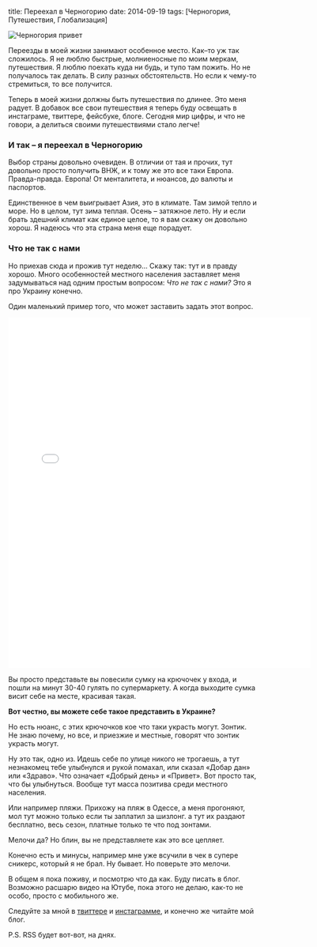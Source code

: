 title: Переехал в Черногорию
date: 2014-09-19
tags: [Черногория, Путешествия, Глобализация]

![Черногория привет](http://macgera.s3.amazonaws.com/old-media/images/IMG_20140913_122531.jpg)

Переезды в моей жизни занимают особенное место. Как–то уж так сложилось. Я не люблю быстрые, молниеносные по моим меркам, путешествия. Я люблю поехать куда ни будь, и тупо там пожить. Но не получалось так делать. В силу разных обстоятельств. Но если к чему-то стремиться, то все получится.

Теперь в моей жизни должны быть путешествия по длинее. Это меня радует. В добавок все свои путешествия я теперь буду освещать в инстаграме, твиттере, фейсбуке, блоге. Сегодня мир цифры, и что не говори, а делиться своими путешествиями стало легче!

### И так – я переехал в Черногорию

Выбор страны довольно очевиден. В отличии от тая и прочих, тут довольно просто получить ВНЖ, и к тому же это все таки Европа. Правда-правда. Европа! От менталитета, и нюансов, до валюты и паспортов.

Единственное в чем выигрывает Азия, это в климате. Там зимой тепло и море. Но в целом, тут зима теплая. Осень – затяжное лето. Ну и если брать здешний климат как единое целое, то я вам скажу он довольно хорош. Я надеюсь что эта страна меня еще порадует.

### Что не так с нами

Но приехав сюда и прожив тут неделю… Скажу так: тут и в правду хорошо. Много особенностей местного населения заставляет меня задумываться над одним простым вопросом: _Что не так с нами?_ Это я про Украину конечно.

Один маленький пример того, что может заставить задать этот вопрос.

<div class="instagram">
    <iframe src="//instagram.com/p/tGTgXkn8J_/embed/" width="612" height="710" frameborder="0" scrolling="no" allowtransparency="true"></iframe>
</div>

Вы просто представьте вы повесили сумку на крючочек у входа, и пошли на минут 30-40 гулять по супермаркету. А когда выходите сумка висит себе на месте, красивая такая.

**Вот честно, вы можете себе такое представить в Украине?**

Но есть нюанс, с этих крючочков кое что таки украсть могут. Зонтик. Не знаю почему, но все, и приезжие и местные, говорят что зонтик украсть могут.

Ну это так, одно из. Идешь себе по улице никого не трогаешь, а тут незнакомец тебе улыбнулся и рукой помахал, или сказал «Добар дан» или «Здраво». Что означает «Добрый день» и «Привет». Вот просто так, что бы улыбнуться. Вообще тут масса позитива среди местного населения.

Или например пляжи. Прихожу на пляж в Одессе, а меня прогоняют, мол тут можно только если ты заплатил за шизлонг. а тут их раздают бесплатно, весь сезон, платные только те что под зонтами.

Мелочи да? Но блин, вы не представляете как это все цепляет. 

Конечно есть и минусы, например мне уже всучили в чек в супере сникерс, который я не брал. Ну бывает. Но поверьте это мелочи.

В общем я пока поживу, и посмотрю что да как. Буду писать в блог. Возможно расшарю видео на Ютубе, пока этого не делаю, как-то не особо, просто с мобильного же.

Следуйте за мной в [твиттере](https://twitter.com/macgera) и [инстаграмме](http://instagram.com/macgera), и конечно же читайте мой блог.

P.S. RSS будет вот-вот, на днях.